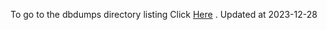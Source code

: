 To go to the dbdumps directory listing Click [Here](https://ipfs.io/ipfs/bafkreicvbah4u6mtqbfruovfqxllkx65t7ueuelprc66g4dvze6qrknnbu) . Updated at 2023-12-28